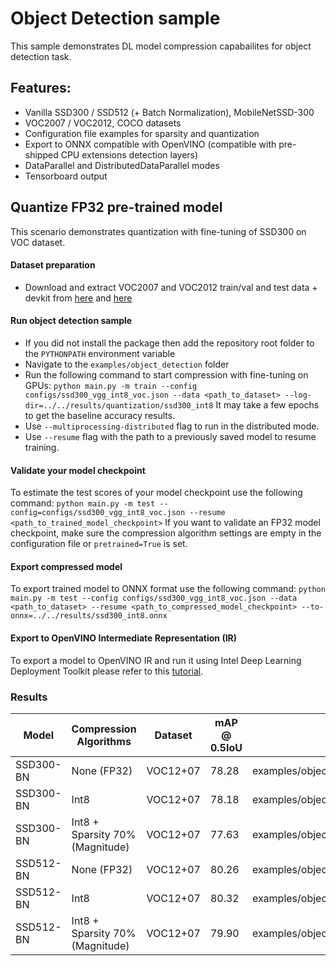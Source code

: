 # Object Detection sample
This sample demonstrates DL model compression capabailites for object detection task.
 
## Features:
- Vanilla SSD300 / SSD512 (+ Batch Normalization), MobileNetSSD-300 
- VOC2007 / VOC2012, COCO datasets
- Configuration file examples for sparsity and quantization
- Export to ONNX compatible with OpenVINO (compatible with pre-shipped CPU extensions detection layers)
- DataParallel and DistributedDataParallel modes
- Tensorboard output

## Quantize FP32 pre-trained model
This scenario demonstrates quantization with fine-tuning of SSD300 on VOC dataset.

#### Dataset preparation
- Download and extract VOC2007 and VOC2012 train/val and test data + devkit from [here](http://host.robots.ox.ac.uk/pascal/VOC/voc2012/index.html#devkit) and [here](http://host.robots.ox.ac.uk/pascal/VOC/voc2007/index.html#devkit)

#### Run object detection sample
- If you did not install the package then add the repository root folder to the `PYTHONPATH` environment variable
- Navigate to the `examples/object_detection` folder
- Run the following command to start compression with fine-tuning on GPUs:
`python main.py -m train --config configs/ssd300_vgg_int8_voc.json --data <path_to_dataset> --log-dir=../../results/quantization/ssd300_int8`
It may take a few epochs to get the baseline accuracy results.
- Use `--multiprocessing-distributed` flag to run in the distributed mode.
- Use `--resume` flag with the path to a previously saved model to resume training.

#### Validate your model checkpoint
To estimate the test scores of your model checkpoint use the following command:
`python main.py -m test --config=configs/ssd300_vgg_int8_voc.json --resume <path_to_trained_model_checkpoint>`
If you want to validate an FP32 model checkpoint, make sure the compression algorithm settings are empty in the configuration file or `pretrained=True` is set.

#### Export compressed model
To export trained model to ONNX format use the following command:
`python main.py -m test --config configs/ssd300_vgg_int8_voc.json --data <path_to_dataset> --resume <path_to_compressed_model_checkpoint> --to-onnx=../../results/ssd300_int8.onnx`

#### Export to OpenVINO Intermediate Representation (IR)

To export a model to OpenVINO IR and run it using Intel Deep Learning Deployment Toolkit please refer to this [tutorial](https://software.intel.com/en-us/openvino-toolkit).
  
### Results
  
| Model | Compression Algorithms | Dataset | mAP @ 0.5IoU | Config path | PyTorch checkpoint |
|--|--|--|--|--|--|
| SSD300-BN | None (FP32) | VOC12+07 | 78.28 | examples/object_detection/configs/ssd300_vgg_voc.json | [Link](https://download.01.org/opencv/openvino_training_extensions/models/nncf/ssd300_vgg_voc.pth) |
| SSD300-BN | Int8 | VOC12+07 | 78.18 | examples/object_detection/configs/ssd300_vgg_int8_voc.json | [Link](https://download.01.org/opencv/openvino_training_extensions/models/nncf/ssd300_vgg_voc_int8.pth) |
| SSD300-BN | Int8 + Sparsity 70% (Magnitude) | VOC12+07 | 77.63 | examples/object_detection/configs/ssd300_vgg_int8_mag_voc.json | [Link](https://download.01.org/opencv/openvino_training_extensions/models/nncf/ssd300_vgg_voc_int8_sparse.pth) |
| SSD512-BN | None (FP32) | VOC12+07 | 80.26 | examples/object_detection/configs/ssd512_vgg_voc.json | [Link](https://download.01.org/opencv/openvino_training_extensions/models/nncf/ssd512_vgg_voc.pth) |
| SSD512-BN | Int8 | VOC12+07 | 80.32 | examples/object_detection/configs/ssd_vgg_int8_voc.json | [Link](https://download.01.org/opencv/openvino_training_extensions/models/nncf/ssd512_vgg_voc_int8.pth) |
| SSD512-BN | Int8 + Sparsity 70% (Magnitude) | VOC12+07 | 79.90 | examples/object_detection/configs/ssd512_vgg_int8_mag_voc.json | [Link](https://download.01.org/opencv/openvino_training_extensions/models/nncf/ssd512_vgg_voc_int8_sparse.pth) |
